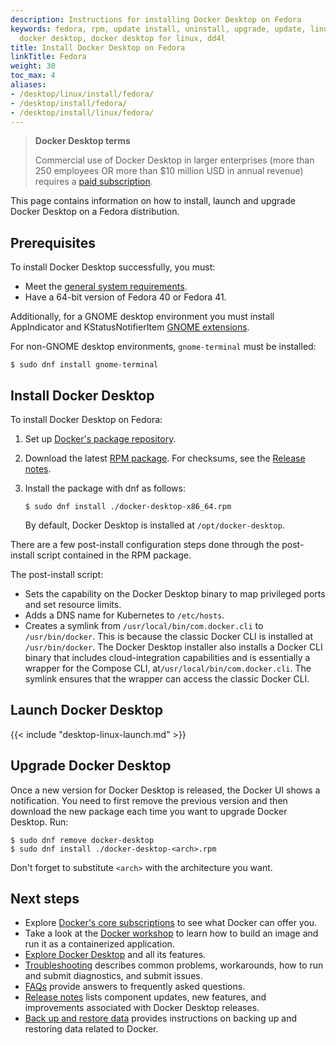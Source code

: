 ```yaml
---
description: Instructions for installing Docker Desktop on Fedora
keywords: fedora, rpm, update install, uninstall, upgrade, update, linux, desktop,
  docker desktop, docker desktop for linux, dd4l
title: Install Docker Desktop on Fedora
linkTitle: Fedora
weight: 30
toc_max: 4
aliases:
- /desktop/linux/install/fedora/
- /desktop/install/fedora/
- /desktop/install/linux/fedora/
---
```


> **Docker Desktop terms**
>
> Commercial use of Docker Desktop in larger enterprises (more than 250
> employees OR more than $10 million USD in annual revenue) requires a [paid
> subscription](https://www.docker.com/pricing/).

This page contains information on how to install, launch and upgrade Docker Desktop on a Fedora distribution.

## Prerequisites

To install Docker Desktop successfully, you must:

- Meet the [general system requirements](_index.md#general-system-requirements).
- Have a 64-bit version of Fedora 40 or Fedora 41.

Additionally, for a GNOME desktop environment you must install AppIndicator and KStatusNotifierItem [GNOME extensions](https://extensions.gnome.org/extension/615/appindicator-support/).

For non-GNOME desktop environments, `gnome-terminal` must be installed:

```console
$ sudo dnf install gnome-terminal
```

## Install Docker Desktop

To install Docker Desktop on Fedora:

1. Set up [Docker's package repository](/manuals/engine/install/fedora.md#set-up-the-repository).

2. Download the latest [RPM package](https://desktop.docker.com/linux/main/amd64/docker-desktop-x86_64.rpm?utm_source=docker&utm_medium=webreferral&utm_campaign=docs-driven-download-linux-amd64). For checksums, see the [Release notes](/manuals/desktop/release-notes.md).

3. Install the package with dnf as follows:

   ```console
   $ sudo dnf install ./docker-desktop-x86_64.rpm
   ```

   By default, Docker Desktop is installed at `/opt/docker-desktop`.

There are a few post-install configuration steps done through the post-install script contained in the RPM package.

The post-install script:

- Sets the capability on the Docker Desktop binary to map privileged ports and set resource limits.
- Adds a DNS name for Kubernetes to `/etc/hosts`.
- Creates a symlink from `/usr/local/bin/com.docker.cli` to `/usr/bin/docker`.
  This is because the classic Docker CLI is installed at `/usr/bin/docker`. The Docker Desktop installer also installs a Docker CLI binary that includes cloud-integration capabilities and is essentially a wrapper for the Compose CLI, at`/usr/local/bin/com.docker.cli`. The symlink ensures that the wrapper can access the classic Docker CLI. 

## Launch Docker Desktop

{{< include "desktop-linux-launch.md" >}}

## Upgrade Docker Desktop

Once a new version for Docker Desktop is released, the Docker UI shows a notification.
You need to first remove the previous version and then download the new package each time you want to upgrade Docker Desktop. Run:

```console
$ sudo dnf remove docker-desktop
$ sudo dnf install ./docker-desktop-<arch>.rpm
```

Don't forget to substitute `<arch>` with the architecture you want.

## Next steps

- Explore [Docker's core subscriptions](https://www.docker.com/pricing/) to see what Docker can offer you.
- Take a look at the [Docker workshop](/get-started/workshop/_index.md) to learn how to build an image and run it as a containerized application.
- [Explore Docker Desktop](/manuals/desktop/use-desktop/_index.md) and all its features.
- [Troubleshooting](/manuals/desktop/troubleshoot-and-support/troubleshoot/_index.md) describes common problems, workarounds, how to run and submit diagnostics, and submit issues.
- [FAQs](/manuals/desktop/troubleshoot-and-support/faqs/general.md) provide answers to frequently asked questions.
- [Release notes](/manuals/desktop/release-notes.md) lists component updates, new features, and improvements associated with Docker Desktop releases.
- [Back up and restore data](/manuals/desktop/settings-and-maintenance/backup-and-restore.md) provides instructions
  on backing up and restoring data related to Docker.
